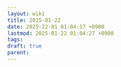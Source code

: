 ```yaml
---
layout: wiki
title: 2025-01-22
date: 2025-22-01 01:04:17 +0900
lastmod: 2025-01-22 01:04:27 +0900
tags: 
draft: true
parent: 
---
```

